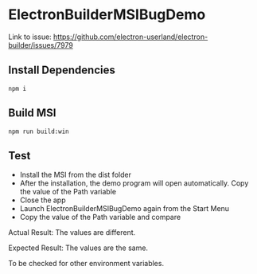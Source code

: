 # ElectronBuilderMSIBugDemo

Link to issue: https://github.com/electron-userland/electron-builder/issues/7979

## Install Dependencies

```
npm i
```

## Build MSI

```
npm run build:win
```

## Test

- Install the MSI from the dist folder
- After the installation, the demo program will open automatically. Copy the value of the Path variable
- Close the app
- Launch ElectronBuilderMSIBugDemo again from the Start Menu
- Copy the value of the Path variable and compare

Actual Result: The values are different.

Expected Result: The values are the same.

To be checked for other environment variables.
